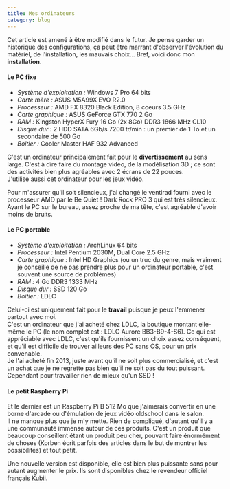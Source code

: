 ```yaml
---
title: Mes ordinateurs
category: blog
---
```


Cet article est amené à être modifié dans le futur. 
Je pense garder un historique des configurations, ça peut être marrant d'observer l'évolution du matériel, de l'installation, les mauvais choix... 
Bref, voici donc mon **installation**.

#### Le PC fixe

* *Système d'exploitation :* Windows 7 Pro 64 bits
* *Carte mère :* ASUS M5A99X EVO R2.0
* *Processeur :* AMD FX 8320 Black Edition, 8 coeurs 3.5 GHz
* *Carte graphique :* ASUS GeForce GTX 770 2 Go
* *RAM :* Kingston HyperX Fury 16 Go (2x 8Go) DDR3 1866 MHz CL10
* *Disque dur :* 2 HDD SATA 6Gb/s 7200 tr/min : un premier de 1 To et un secondaire de 500 Go
* *Boitier :* Cooler Master HAF 932 Advanced

C'est un ordinateur principalement fait pour le **divertissement** au sens large. 
C'est à dire faire du montage vidéo, de la modélisation 3D ; ce sont des activités bien plus agréables avec 2 écrans de 22 pouces.  
J'utilise aussi cet ordinateur pour les jeux vidéo.

Pour m'assurer qu'il soit silencieux, j'ai changé le ventirad fourni avec le processeur AMD par le Be Quiet ! Dark Rock PRO 3 qui est très silencieux. 
Ayant le PC sur le bureau, assez proche de ma tête, c'est agréable d'avoir moins de bruits.

#### Le PC portable

* *Système d'exploitation :* ArchLinux 64 bits
* *Processeur :* Intel Pentium 2030M, Dual Core 2.5 GHz
* *Carte graphique :* Intel HD Graphics (ou un truc du genre, mais vraiment je conseille de ne pas prendre plus pour un ordinateur portable, c'est souvent une source de problèmes)
* *RAM :* 4 Go DDR3 1333 MHz
* *Disque dur :* SSD 120 Go
* *Boitier :* LDLC

Celui-ci est uniquement fait pour le **travail** puisque je peux l'emmener partout avec moi.  
C'est un ordinateur que j'ai acheté chez LDLC, la boutique montant elle-même le PC (le nom complet est : LDLC Aurore BB3-B9-4-S6). 
Ce qui est appréciable avec LDLC, c'est qu'ils fournissent un choix assez conséquent, et qu'il est difficile de trouver ailleurs des PC sans OS, pour un prix convenable.  
Je l'ai acheté fin 2013, juste avant qu'il ne soit plus commercialisé, et c'est un achat que je ne regrette pas bien qu'il ne soit pas du tout puissant.
Cependant pour travailler rien de mieux qu'un SSD !

#### Le petit Raspberry Pi

Et le dernier est un Raspberry Pi B 512 Mo que j'aimerais convertir en une borne d'arcade ou d'émulation de jeux vidéo oldschool dans le salon.  
Il ne manque plus que je m'y mette. Rien de compliqué, d'autant qu'il y a une communauté immense autour de ces produits. 
C'est un produit que beaucoup conseillent étant un produit peu cher, pouvant faire énormément de choses 
(Korben écrit parfois des articles dans le but de montrer les possibilités) et tout petit.

Une nouvelle version est disponible, elle est bien plus puissante sans pour autant augmenter le prix. 
Ils sont disponibles chez le revendeur officiel français [Kubii](http://www.kubii.fr/ "kubii.fr").
